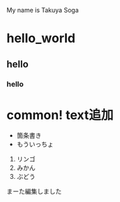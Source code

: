 My name is Takuya Soga

# hello_world

## hello

### hello

# common! text追加

- 箇条書き
- もういっちょ

1. リンゴ
2. みかん
3. ぶどう

まーた編集しました
